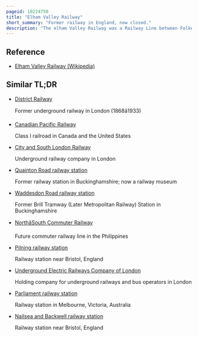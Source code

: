 ```yaml
---
pageid: 10224750
title: "Elham Valley Railway"
short_summary: "Former railway in England, now closed."
description: "The elham Valley Railway was a Railway Line between Folkestone and Canterbury in Kent England. It opened between 1887 and 1889 and closed in 1947."
---
```


## Reference

- [Elham Valley Railway (Wikipedia)](https://en.wikipedia.org/?curid=10224750)

## Similar TL;DR

- [District Railway](/tldr/en/district-railway)

  Former underground railway in London (1868â1933)

- [Canadian Pacific Railway](/tldr/en/canadian-pacific-railway)

  Class I railroad in Canada and the United States

- [City and South London Railway](/tldr/en/city-and-south-london-railway)

  Underground railway company in London

- [Quainton Road railway station](/tldr/en/quainton-road-railway-station)

  Former railway station in Buckinghamshire; now a railway museum

- [Waddesdon Road railway station](/tldr/en/waddesdon-road-railway-station)

  Former Brill Tramway (Later Metropolitan Railway) Station in Buckinghamshire

- [NorthâSouth Commuter Railway](/tldr/en/northsouth-commuter-railway)

  Future commuter railway line in the Philippines

- [Pilning railway station](/tldr/en/pilning-railway-station)

  Railway station near Bristol, England

- [Underground Electric Railways Company of London](/tldr/en/underground-electric-railways-company-of-london)

  Holding company for underground railways and bus operators in London

- [Parliament railway station](/tldr/en/parliament-railway-station)

  Railway station in Melbourne, Victoria, Australia

- [Nailsea and Backwell railway station](/tldr/en/nailsea-and-backwell-railway-station)

  Railway station near Bristol, England
